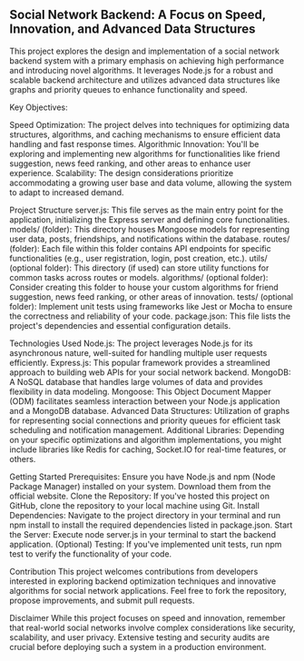 ## Social Network Backend: A Focus on Speed, Innovation, and Advanced Data Structures
This project explores the design and implementation of a social network backend system with a primary emphasis on achieving high performance and introducing novel algorithms. It leverages Node.js for a robust and scalable backend architecture and utilizes advanced data structures like graphs and priority queues to enhance functionality and speed.

Key Objectives:

Speed Optimization: The project delves into techniques for optimizing data structures, algorithms, and caching mechanisms to ensure efficient data handling and fast response times.
Algorithmic Innovation: You'll be exploring and implementing new algorithms for functionalities like friend suggestion, news feed ranking, and other areas to enhance user experience.
Scalability: The design considerations prioritize accommodating a growing user base and data volume, allowing the system to adapt to increased demand.

Project Structure
server.js: This file serves as the main entry point for the application, initializing the Express server and defining core functionalities.
models/ (folder): This directory houses Mongoose models for representing user data, posts, friendships, and notifications within the database.
routes/ (folder): Each file within this folder contains API endpoints for specific functionalities (e.g., user registration, login, post creation, etc.).
utils/ (optional folder): This directory (if used) can store utility functions for common tasks across routes or models.
algorithms/ (optional folder): Consider creating this folder to house your custom algorithms for friend suggestion, news feed ranking, or other areas of innovation.
tests/ (optional folder): Implement unit tests using frameworks like Jest or Mocha to ensure the correctness and reliability of your code.
package.json: This file lists the project's dependencies and essential configuration details.

Technologies Used
Node.js: The project leverages Node.js for its asynchronous nature, well-suited for handling multiple user requests efficiently.
Express.js: This popular framework provides a streamlined approach to building web APIs for your social network backend.
MongoDB: A NoSQL database that handles large volumes of data and provides flexibility in data modeling.
Mongoose: This Object Document Mapper (ODM) facilitates seamless interaction between your Node.js application and a MongoDB database.
Advanced Data Structures: Utilization of graphs for representing social connections and priority queues for efficient task scheduling and notification management.
Additional Libraries: Depending on your specific optimizations and algorithm implementations, you might include libraries like Redis for caching, Socket.IO for real-time features, or others.

Getting Started
Prerequisites: Ensure you have Node.js and npm (Node Package Manager) installed on your system. Download them from the official website.
Clone the Repository: If you've hosted this project on GitHub, clone the repository to your local machine using Git.
Install Dependencies: Navigate to the project directory in your terminal and run npm install to install the required dependencies listed in package.json.
Start the Server: Execute node server.js in your terminal to start the backend application.
(Optional) Testing: If you've implemented unit tests, run npm test to verify the functionality of your code.

Contribution
This project welcomes contributions from developers interested in exploring backend optimization techniques and innovative algorithms for social network applications. Feel free to fork the repository, propose improvements, and submit pull requests.

Disclaimer
While this project focuses on speed and innovation, remember that real-world social networks involve complex considerations like security, scalability, and user privacy. Extensive testing and security audits are crucial before deploying such a system in a production environment.
